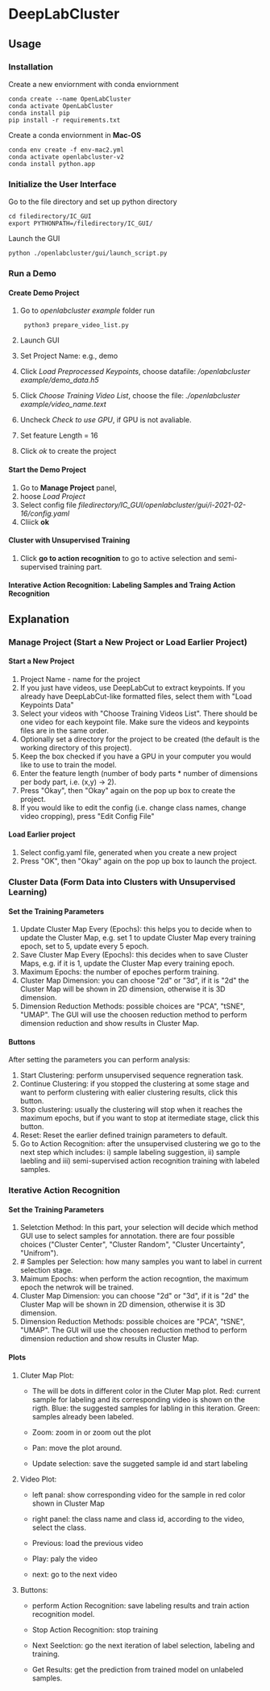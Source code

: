 # DeepLabCluster

## Usage
### Installation

Create a new enviornment with conda enviornment
	
	conda create --name OpenLabCluster
	conda activate OpenLabCluster
	conda install pip
	pip install -r requirements.txt
	
Create a conda enviornment in **Mac-OS**
	
	conda env create -f env-mac2.yml
	conda activate openlabcluster-v2
	conda install python.app
	
   	

### Initialize the User Interface
Go to the file directory and set up python directory

	cd filedirectory/IC_GUI
	export PYTHONPATH=/filedirectory/IC_GUI/

Launch the GUI
	
	python ./openlabcluster/gui/launch_script.py
		
### Run a Demo

#### Create Demo Project
1. Go to *openlabcluster example* folder run 
		
		python3 prepare_video_list.py
2. Launch GUI
3. Set Project Name: e.g., demo
4. Click *Load Preprocessed Keypoints*, choose datafile: */openlabcluster example/demo_data.h5*
5. Click *Choose Training Video List*, choose the file: *./openlabcluster example/video_name.text*
6. Uncheck *Check to use GPU*, if GPU is not avaliable.
7. Set feature Length = 16
8. Click *ok* to create the project

#### Start the Demo Project
1. Go to **Manage Project** panel, 
2. hoose *Load Project*
3. Select config file *filedirectory/IC_GUI/openlabcluster/gui/i-2021-02-16/config.yaml*
4. Cliick **ok**

#### Cluster with Unsupervised Training
1. Click **go to action recognition** to go to active selection and semi-supervised training part.

#### Interative Action Recognition: Labeling Samples and Traing Action Recognition

## Explanation
### Manage Project (Start a New Project or Load Earlier Project)
#### Start a New Project
1. Project Name - name for the project
2.  If you just have videos, use DeepLabCut to extract keypoints. If you already have DeepLabCut-like formatted files, select them with "Load Keypoints Data"
3. Select your videos with "Choose Training Videos List". There should be one video for each keypoint file. Make sure the videos and keypoints files are in the same order.
4. Optionally set a directory for the project to be created (the default is the working directory of this project).
5. Keep the box checked if you have a GPU in your computer you would like to use to train the model.
6. Enter the feature length (number of body parts * number of dimensions per body part, i.e. (x,y) -> 2).
7. Press "Okay", then "Okay" again on the pop up box to create the project.
8. If you would like to edit the config (i.e. change class names, change video cropping), press "Edit Config File"

#### Load Earlier project
1. Select config.yaml file, generated when you create a new project
2. Press "OK", then "Okay" again on the pop up box to launch the project.


### Cluster Data (Form Data into Clusters with Unsupervised Learning)
#### Set the Training Parameters
1. Update Cluster Map Every (Epochs): this helps you to decide when to update the Cluster Map, e.g. set 1 to update Cluster Map every training epoch, set to 5, update every 5 epoch.
2. Save Cluster Map Every (Epochs): this decides when to save Cluster Maps, e.g. if it is 1, update the Cluster Map every training epoch.
3. Maximum Epochs: the number of epoches perform training.
4. Cluster Map Dimension: you can choose "2d" or "3d", if it is "2d" the Cluster Map will be shown in 2D dimension, otherwise it is 3D dimension.
5. Dimension Reduction Methods: possible choices are "PCA", "tSNE", "UMAP". The GUI will use the choosen reduction method to perform dimension reduction and show results in Cluster Map.


#### Buttons
After setting the parameters you can perform analysis:

1. Start Clustering: perform unsupervised sequence regneration task.
2. Continue Clustering: if you stopped the clustering at some stage and want to perform clustering with ealier clustering results, click this button.
3. Stop clustering: usually the clustering will stop when it reaches the maximum epochs, but if you want to stop at itermediate stage, click this button.
4. Reset: Reset the earlier defined trainign parameters to default.
5. Go to Action Recognition: after the unsupervised clustering we go to the next step which includes: i) sample labeling suggestion, ii) sample laebling and iii) semi-supervised action recognition training with labeled samples.

### Iterative Action Recognition
#### Set the Training Parameters
1. Seletction Method: In this part, your selection will decide which method GUI use to select samples for annotation. there are four possible choices ("Cluster Center", "Cluster Random", "Cluster Uncertainty", "Unifrom").
2. \# Samples per Selection: how many samples you want to label in current selection stage.
3. Maimum Epochs: when perform the action recogntion, the maximum epoch the netwrok will be trained.
4. Cluster Map Dimension: you can choose "2d" or "3d", if it is "2d" the Cluster Map will be shown in 2D dimension, otherwise it is 3D dimension.
5. Dimension Reduction Methods: possible choices are "PCA", "tSNE", "UMAP". The GUI will use the choosen reduction method to perform dimension reduction and show results in Cluster Map.

#### Plots
1. Cluter Map Plot:
	
	* The will be dots in different color in the Cluter Map plot.
Red: current sample for labeling and its corresponding video is shown on the rigth.
Blue: the suggested samples for labling in this iteration.
Green: samples already been labeled.
	
	* Zoom: zoom in or zoom out the plot
	
	* Pan: move the plot around.
	
	* Update selection: save the suggeted sample id and start labeling
	
2. Video Plot:
	
	* left panal: show corresponding video for the sample in red color shown in Cluster Map
	
	* right panel: the class name and class id, according to the video, select the class.
	
	* Previous: load the previous video
	
	* Play: paly the video
	
	* next: go to the next video 

3. Buttons:
	
	* perform Action Recognition: save labeling results and train action recognition model.
	
	* Stop Action Recognition: stop training
	
	* Next Seelction: go the next iteration of label selection, labeling and training.
	
	* Get Results: get the prediction from trained model on unlabeled samples. 


